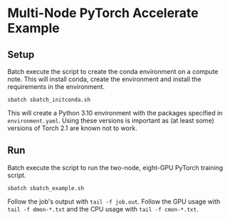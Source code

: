 # Multi-Node PyTorch Accelerate Example

## Setup

Batch execute the script to create the conda environment on a compute note.
This will install conda, create the environment and install the requirements in
the environment.
```
sbatch sbatch_initconda.sh
```

This will create a Python 3.10 environment with the packages specified in
`environment.yaml`. Using these versions is important as (at least some)
versions of Torch 2.1 are known not to work.

## Run

Batch execute the script to run the two-node, eight-GPU PyTorch training
script.
```
sbatch sbatch_example.sh
```

Follow the job's output with `tail -f job.out`. Follow the GPU usage with `tail
-f dmon-*.txt` and the CPU usage with `tail -f cmon-*.txt`. 
